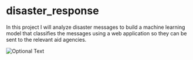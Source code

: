 # disaster_response
In this project I will analyze disaster messages to build a machine learning model that classifies the messages using a web application so they can be sent to the relevant aid agencies.

![Optional Text](../master/screenshots/response_app1.png)
